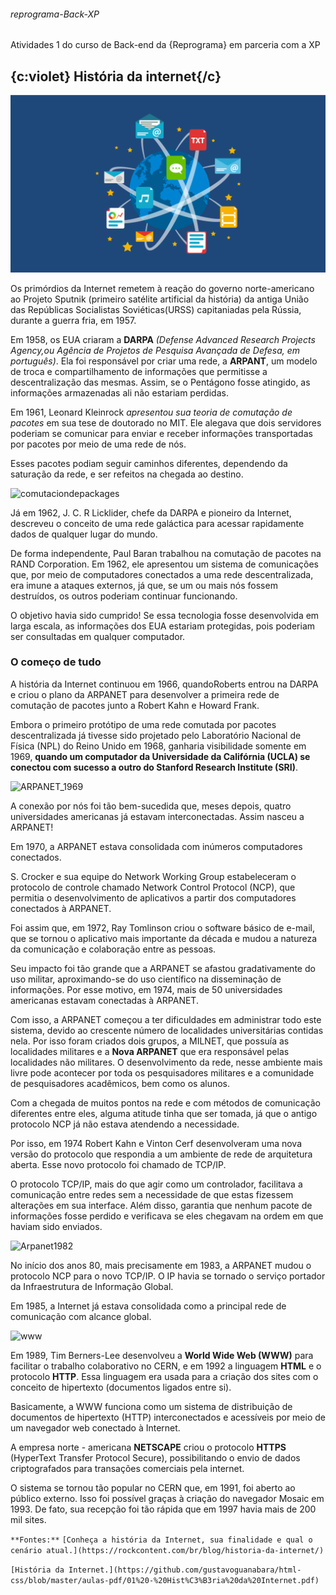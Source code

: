 ###### reprograma-Back-XP
Atividades 1 do curso de Back-end da {Reprograma} em parceria com a XP

## {c:violet} História da internet{/c}

![historiadaInternet](img/dia-da-internet.png)

Os primórdios da Internet remetem à reação do governo norte-americano ao Projeto Sputnik (primeiro satélite artificial da história) da antiga União das Repúblicas Socialistas Soviéticas(URSS) capitaniadas pela Rússia, durante a guerra fria, em 1957.

Em 1958, os EUA criaram a **DARPA** *(Defense Advanced Research Projects Agency,ou Agência de Projetos de Pesquisa Avançada de Defesa, em português)*. Ela foi responsável por criar uma rede, a **ARPANT**, um modelo de troca e compartilhamento de informações que permitisse a descentralização das mesmas. Assim, se o Pentágono fosse atingido, as informações armazenadas ali não estariam perdidas.

Em 1961, Leonard Kleinrock *apresentou sua teoria de comutação de pacotes* em sua tese de doutorado no MIT. Ele alegava que dois servidores poderiam se comunicar para enviar e receber informações transportadas por pacotes por meio de uma rede de nós.

Esses pacotes podiam seguir caminhos diferentes, dependendo da saturação da rede, e ser refeitos na chegada ao destino.

![comutaciondepackages](http://wiki.foz.ifpr.edu.br/wiki/images/9/9b/ComutacaoCircuitos.jpg)

Já em 1962, J. C. R Licklider, chefe da DARPA e pioneiro da Internet, descreveu o conceito de uma rede galáctica para acessar rapidamente dados de qualquer lugar do mundo.

De forma independente, Paul Baran trabalhou na comutação de pacotes na RAND Corporation. Em 1962, ele apresentou um sistema de comunicações que, por meio de computadores conectados a uma rede descentralizada, era imune a ataques externos, já que, se um ou mais nós fossem destruídos, os outros poderiam continuar funcionando.

O objetivo havia sido cumprido! Se essa tecnologia fosse desenvolvida em larga escala, as informações dos EUA estariam protegidas, pois poderiam ser consultadas em qualquer computador.

### O começo de tudo

A história da Internet continuou em 1966, quandoRoberts entrou na DARPA e criou o plano da ARPANET para desenvolver a primeira rede de comutação de pacotes junto a Robert Kahn e Howard Frank.

Embora o primeiro protótipo de uma rede comutada por pacotes descentralizada já tivesse sido projetado pelo Laboratório Nacional de Física (NPL) do Reino Unido em 1968, ganharia visibilidade somente em 1969, **quando um computador da Universidade da Califórnia (UCLA) se conectou com sucesso a outro do Stanford Research Institute (SRI)**.

![ARPANET_1969](https://images.theconversation.com/files/144178/original/image-20161102-27228-vph505.jpg?ixlib=rb-1.1.0&q=45&auto=format&w=926&fit=clip)

A conexão por nós foi tão bem-sucedida que, meses depois, quatro universidades americanas já estavam interconectadas. Assim nasceu a ARPANET!

Em 1970, a ARPANET estava consolidada com inúmeros computadores conectados.

S. Crocker e sua equipe do Network Working Group estabeleceram o protocolo de controle chamado Network Control Protocol (NCP), que permitia o desenvolvimento de aplicativos a partir dos computadores conectados à ARPANET.

Foi assim que, em 1972, Ray Tomlinson criou o software básico de e-mail, que se tornou o aplicativo mais importante da década e mudou a natureza da comunicação e colaboração entre as pessoas.

Seu impacto foi tão grande que a ARPANET se afastou gradativamente do uso militar, aproximando-se do uso científico na disseminação de informações. Por esse motivo, em 1974, mais de 50 universidades americanas estavam conectadas à ARPANET.

Com isso, a ARPANET começou a ter dificuldades em administrar todo este sistema, devido ao crescente número de localidades universitárias contidas nela. Por isso foram criados dois grupos, a MILNET, que possuía as localidades militares e a **Nova ARPANET** que era responsável pelas localidades não militares. O desenvolvimento da rede, nesse ambiente mais livre pode acontecer por toda os pesquisadores militares e a comunidade de pesquisadores acadêmicos, bem como os alunos.

Com a chegada de muitos pontos na rede e com métodos de comunicação diferentes entre eles, alguma atitude tinha que ser tomada, já que o antigo protocolo NCP já não estava atendendo a necessidade. 

Por isso, em 1974 Robert Kahn e Vinton Cerf desenvolveram uma nova versão do protocolo que respondia a um ambiente de rede de arquitetura aberta. Esse novo protocolo foi chamado de TCP/IP.

O protocolo TCP/IP, mais do que agir como um controlador, facilitava a comunicação entre redes sem a necessidade de que estas fizessem alterações em sua interface. Além disso, garantia que nenhum pacote de informações fosse perdido e verificava se eles chegavam na ordem em que haviam sido enviados.

![Arpanet1982](https://hardtec.com.br/wp-content/uploads/2019/12/1afc66d7078e-article-arpanet-infographic-map-768x466.png)

No início dos anos 80, mais precisamente em 1983, a ARPANET mudou o protocolo NCP para o novo TCP/IP. O IP havia se tornado o serviço portador da Infraestrutura de Informação Global.

Em 1985, a Internet já estava consolidada como a principal rede de comunicação com alcance global.

![www](https://cdn.pixabay.com/photo/2013/04/29/09/21/surf-107865_960_720.jpg)


Em 1989, Tim Berners-Lee desenvolveu a **World Wide Web (WWW)** para facilitar o trabalho colaborativo no CERN, e em 1992 a linguagem **HTML** e o protocolo **HTTP**. Essa linguagem era usada para a criação dos sites com o conceito de hipertexto (documentos ligados entre si).

Basicamente, a WWW funciona como um sistema de distribuição de documentos de hipertexto (HTTP) interconectados e acessíveis por meio de um navegador web conectado à Internet.

A empresa norte - americana **NETSCAPE** criou o protocolo **HTTPS** (HyperText Transfer Protocol Secure), possibilitando o envio de dados criptografados para transações comerciais pela internet.

O sistema se tornou tão popular no CERN que, em 1991, foi aberto ao público externo. Isso foi possível graças à criação do navegador Mosaic em 1993. De fato, sua recepção foi tão rápida que em 1997 havia mais de 200 mil sites.


`**Fontes:**`
`[Conheça a história da Internet, sua finalidade e qual o cenário atual.](https://rockcontent.com/br/blog/historia-da-internet/)`

`[História da Internet.](https://github.com/gustavoguanabara/html-css/blob/master/aulas-pdf/01%20-%20Hist%C3%B3ria%20da%20Internet.pdf)`


